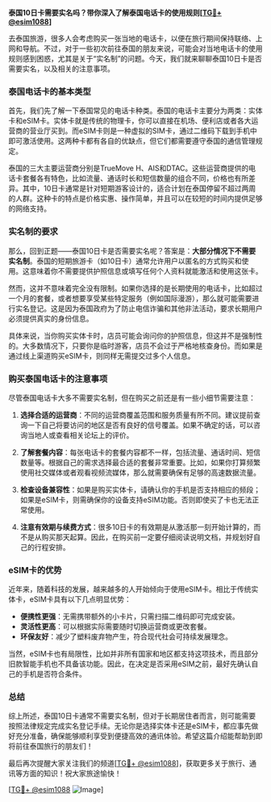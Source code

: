 **泰国10日卡需要实名吗？带你深入了解泰国电话卡的使用规则[[TG💪+ @esim1088](https://t.me/s/esim1088)]**

去泰国旅游，很多人会考虑购买一张当地的电话卡，以便在旅行期间保持联络、上网和导航。不过，对于一些初次前往泰国的朋友来说，可能会对当地电话卡的使用规则感到困惑，尤其是关于“实名制”的问题。今天，我们就来聊聊泰国10日卡是否需要实名，以及相关的注意事项。

### 泰国电话卡的基本类型

首先，我们先了解一下泰国常见的电话卡种类。泰国的电话卡主要分为两类：实体卡和eSIM卡。实体卡就是传统的物理卡，你可以直接在机场、便利店或者各大运营商的营业厅买到。而eSIM卡则是一种虚拟的SIM卡，通过二维码下载到手机中即可激活使用。这两种卡都有各自的优缺点，但它们都需要遵守泰国的通信管理规定。

泰国的三大主要运营商分别是TrueMove H、AIS和DTAC。这些运营商提供的电话卡套餐各有特色，比如流量、通话时长和短信数量的组合不同，价格也有所差异。其中，10日卡通常是针对短期游客设计的，适合计划在泰国停留不超过两周的人群。这种卡的特点是价格实惠、操作简单，并且可以在较短的时间内提供足够的网络支持。

### 实名制的要求

那么，回到正题——泰国10日卡是否需要实名呢？答案是：**大部分情况下不需要实名制**。泰国的短期旅游卡（如10日卡）通常允许用户以匿名的方式购买和使用。这意味着你不需要提供护照信息或填写任何个人资料就能激活和使用这张卡。

然而，这并不意味着完全没有限制。如果你选择的是长期使用的电话卡，比如超过一个月的套餐，或者想要享受某些特定服务（例如国际漫游），那么就可能需要进行实名登记。这是因为泰国政府为了防止电信诈骗和其他非法活动，要求长期用户必须提供真实的身份信息。

具体来说，当你购买实体卡时，店员可能会询问你的护照信息，但这并不是强制性的。大多数情况下，只要你是临时游客，店员不会过于严格地核查身份。而如果是通过线上渠道购买eSIM卡，则同样无需提交过多个人信息。

### 购买泰国电话卡的注意事项

尽管泰国电话卡大多不需要实名制，但在购买之前还是有一些小细节需要注意：

1. **选择合适的运营商**：不同的运营商覆盖范围和服务质量有所不同。建议提前查询一下自己将要访问的地区是否有良好的信号覆盖。如果不确定的话，可以咨询当地人或查看相关论坛上的评价。

2. **了解套餐内容**：每张电话卡的套餐内容都不一样，包括流量、通话时间、短信数量等。根据自己的需求选择最合适的套餐非常重要。比如，如果你打算频繁使用社交媒体或者观看视频流媒体，那么就需要确保有足够的高速数据流量。

3. **检查设备兼容性**：如果是购买实体卡，请确认你的手机是否支持相应的频段；如果是eSIM卡，则需确保你的设备支持eSIM功能。否则即使买了卡也无法正常使用。

4. **注意有效期与续费方式**：很多10日卡的有效期是从激活那一刻开始计算的，而不是从购买那天起算。因此，在购买前一定要仔细阅读说明文档，并规划好自己的行程安排。

### eSIM卡的优势

近年来，随着科技的发展，越来越多的人开始倾向于使用eSIM卡。相比于传统实体卡，eSIM卡具有以下几点明显优势：

- **便携性更强**：无需携带额外的小卡片，只需扫描二维码即可完成安装。
- **灵活性更高**：可以根据实际需要随时切换运营商或更改套餐。
- **环保友好**：减少了塑料废弃物产生，符合现代社会可持续发展理念。

当然，eSIM卡也有局限性，比如并非所有国家和地区都支持这项技术，而且部分旧款智能手机也不具备该功能。因此，在决定是否采用eSIM之前，最好先确认自己的手机是否符合条件。

### 总结

综上所述，泰国10日卡通常不需要实名制，但对于长期居住者而言，则可能需要按照法律规定完成实名登记手续。无论你是选择实体卡还是eSIM卡，都应事先做好充分准备，确保能够顺利享受到便捷高效的通讯体验。希望这篇介绍能帮助到即将前往泰国旅行的朋友们！

最后再次提醒大家关注我们的频道[[TG💪+ @esim1088](https://t.me/s/esim1088)]，获取更多关于旅行、通讯等方面的知识！祝大家旅途愉快！

[[TG💪+ @esim1088](https://t.me/s/esim1088) ![Image](https://i.postimg.cc/4NQfJmqS/Snipaste-2025-05-13-00-14-12.png)]